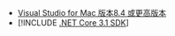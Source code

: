 * [Visual Studio for Mac 版本8.4 或更高版本](https://visualstudio.microsoft.com/vs/mac/)
* [!INCLUDE [.NET Core 3.1 SDK](~/includes/3.1-SDK.md)]
